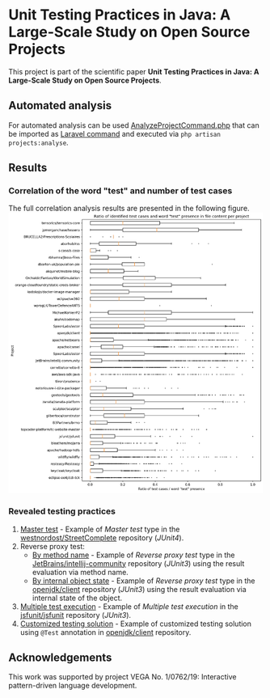 # Unit Testing Practices in Java: A Large-Scale Study on Open Source Projects
This project is part of the scientific paper **Unit Testing Practices in Java: A Large-Scale Study on Open Source Projects**. 

## Automated analysis
For automated analysis can be used [AnalyzeProjectCommand.php](./AnalyzeProjectCommand.php) that can be imported as [Laravel command](https://laravel.com/docs/artisan) and executed via `php artisan projects:analyse`.

## Results

### Correlation of the word "test" and number of test cases 
The full correlation analysis results are presented in the following figure. 
![correlation-boxplot](<./correlation-boxplot.png>)

### Revealed testing practices

1. [Master test](examples/c_masterTest.java) - Example of *Master test* type in the [westnordost/StreetComplete](https://github.com/streetcomplete/StreetComplete) repository (*JUnit4*).
2. Reverse proxy test:
    - [By method name](examples/c_reverseProxyMethod.java) - Example of *Reverse proxy test* type in the [JetBrains/intellij-community](https://github.com/JetBrains/intellij-community) repository (*JUnit3*) using the result evaluation via method name.
    - [By internal object state](examples/c_reverseProxyObject.java) - Example of *Reverse proxy test* type in the [openjdk/client](https://github.com/openjdk/client) repository (*JUnit3*) using the result evaluation via internal state of the object.
3. [Multiple test  execution](examples/c_multipleExecution.java) - Example of *Multiple test execution* in the [jsfunit/jsfunit](https://github.com/jsfunit/jsfunit) repository (*JUnit3*).
4. [Customized testing solution](examples/c_main1.java) - Example of customized testing solution using `@Test` annotation in [openjdk/client](https://github.com/openjdk/client) repository.

## Acknowledgements
This work was supported by project VEGA No. 1/0762/19: Interactive pattern-driven language development.